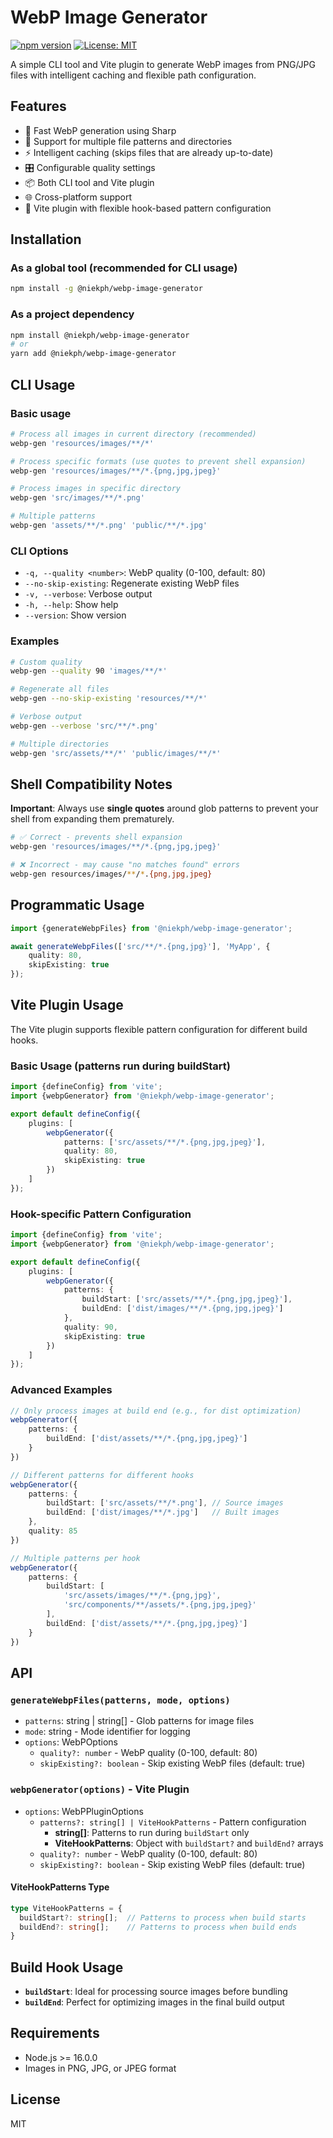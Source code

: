 # WebP Image Generator

[![npm version](https://img.shields.io/npm/v/@niekph/webp-image-generator)](https://www.npmjs.com/package/@niekph/webp-image-generator)
[![License: MIT](https://img.shields.io/badge/License-MIT-yellow.svg)](https://opensource.org/licenses/MIT)


A simple CLI tool and Vite plugin to generate WebP images from PNG/JPG files with intelligent caching and flexible path
configuration.

## Features

- 🚀 Fast WebP generation using Sharp
- 📁 Support for multiple file patterns and directories
- ⚡ Intelligent caching (skips files that are already up-to-date)
- 🎛️ Configurable quality settings
- 📦 Both CLI tool and Vite plugin
- 🌐 Cross-platform support
- 🎯 Vite plugin with flexible hook-based pattern configuration

## Installation

### As a global tool (recommended for CLI usage)

```bash
npm install -g @niekph/webp-image-generator
```

### As a project dependency

```bash
npm install @niekph/webp-image-generator
# or
yarn add @niekph/webp-image-generator
```

## CLI Usage

### Basic usage

```bash
# Process all images in current directory (recommended)
webp-gen 'resources/images/**/*'

# Process specific formats (use quotes to prevent shell expansion)
webp-gen 'resources/images/**/*.{png,jpg,jpeg}'

# Process images in specific directory
webp-gen 'src/images/**/*.png'

# Multiple patterns
webp-gen 'assets/**/*.png' 'public/**/*.jpg'
```

### CLI Options

- `-q, --quality <number>`: WebP quality (0-100, default: 80)
- `--no-skip-existing`: Regenerate existing WebP files
- `-v, --verbose`: Verbose output
- `-h, --help`: Show help
- `--version`: Show version

### Examples

```bash
# Custom quality
webp-gen --quality 90 'images/**/*'

# Regenerate all files
webp-gen --no-skip-existing 'resources/**/*'

# Verbose output
webp-gen --verbose 'src/**/*.png'

# Multiple directories
webp-gen 'src/assets/**/*' 'public/images/**/*'
```

## Shell Compatibility Notes

**Important**: Always use **single quotes** around glob patterns to prevent your shell from expanding them prematurely.

```bash
# ✅ Correct - prevents shell expansion
webp-gen 'resources/images/**/*.{png,jpg,jpeg}'

# ❌ Incorrect - may cause "no matches found" errors
webp-gen resources/images/**/*.{png,jpg,jpeg}
```

## Programmatic Usage

```typescript
import {generateWebpFiles} from '@niekph/webp-image-generator';

await generateWebpFiles(['src/**/*.{png,jpg}'], 'MyApp', {
    quality: 80,
    skipExisting: true
});
```

## Vite Plugin Usage

The Vite plugin supports flexible pattern configuration for different build hooks.

### Basic Usage (patterns run during buildStart)

```typescript
import {defineConfig} from 'vite';
import {webpGenerator} from '@niekph/webp-image-generator';

export default defineConfig({
    plugins: [
        webpGenerator({
            patterns: ['src/assets/**/*.{png,jpg,jpeg}'],
            quality: 80,
            skipExisting: true
        })
    ]
});
```

### Hook-specific Pattern Configuration

```typescript
import {defineConfig} from 'vite';
import {webpGenerator} from '@niekph/webp-image-generator';

export default defineConfig({
    plugins: [
        webpGenerator({
            patterns: {
                buildStart: ['src/assets/**/*.{png,jpg,jpeg}'],
                buildEnd: ['dist/images/**/*.{png,jpg,jpeg}']
            },
            quality: 90,
            skipExisting: true
        })
    ]
});
```

### Advanced Examples

```typescript
// Only process images at build end (e.g., for dist optimization)
webpGenerator({
    patterns: {
        buildEnd: ['dist/assets/**/*.{png,jpg,jpeg}']
    }
})

// Different patterns for different hooks
webpGenerator({
    patterns: {
        buildStart: ['src/assets/**/*.png'], // Source images
        buildEnd: ['dist/images/**/*.jpg']   // Built images
    },
    quality: 85
})

// Multiple patterns per hook
webpGenerator({
    patterns: {
        buildStart: [
            'src/assets/images/**/*.{png,jpg}',
            'src/components/**/assets/*.{png,jpg,jpeg}'
        ],
        buildEnd: ['dist/assets/**/*.{png,jpg,jpeg}']
    }
})
```

## API

### `generateWebpFiles(patterns, mode, options)`

- `patterns`: string | string[] - Glob patterns for image files
- `mode`: string - Mode identifier for logging
- `options`: WebPOptions
  - `quality?: number` - WebP quality (0-100, default: 80)
  - `skipExisting?: boolean` - Skip existing WebP files (default: true)

### `webpGenerator(options)` - Vite Plugin

- `options`: WebPPluginOptions
  - `patterns?: string[] | ViteHookPatterns` - Pattern configuration
    - **string[]**: Patterns to run during `buildStart` only
    - **ViteHookPatterns**: Object with `buildStart?` and `buildEnd?` arrays
  - `quality?: number` - WebP quality (0-100, default: 80)
  - `skipExisting?: boolean` - Skip existing WebP files (default: true)

#### ViteHookPatterns Type

```typescript
type ViteHookPatterns = {
  buildStart?: string[];  // Patterns to process when build starts
  buildEnd?: string[];    // Patterns to process when build ends
}
```

## Build Hook Usage

- **`buildStart`**: Ideal for processing source images before bundling
- **`buildEnd`**: Perfect for optimizing images in the final build output

## Requirements

- Node.js >= 16.0.0
- Images in PNG, JPG, or JPEG format

## License

MIT